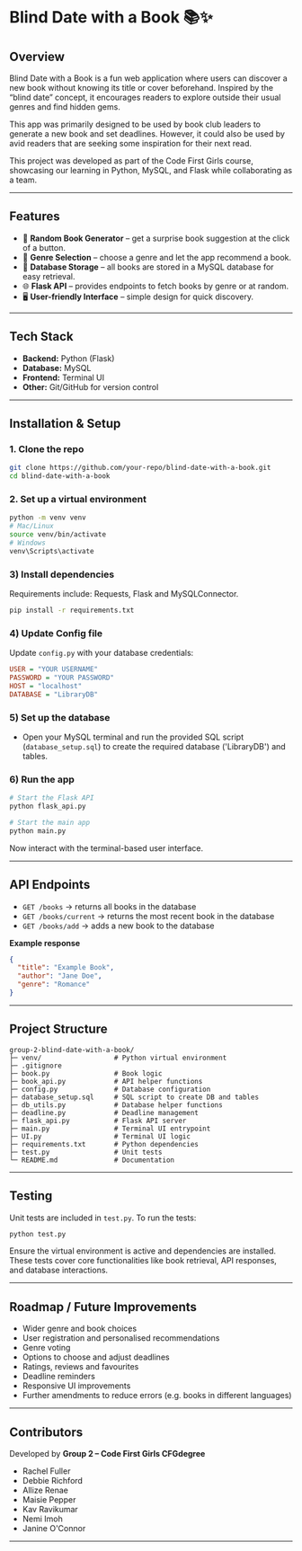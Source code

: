 # Blind Date with a Book 📚✨  

## Overview  
Blind Date with a Book is a fun web application where users can discover a new book without knowing its title or cover beforehand. 
Inspired by the “blind date” concept, it encourages readers to explore outside their usual genres and find hidden gems.  

This app was primarily designed to be used by book club leaders to generate a new book and set deadlines. However, it could also be
used by avid readers that are seeking some inspiration for their next read.

This project was developed as part of the Code First Girls course, showcasing our learning in Python, MySQL, and Flask while collaborating as a team.  

---

## Features  
- 🎲 **Random Book Generator** – get a surprise book suggestion at the click of a button.  
- 📖 **Genre Selection** – choose a genre and let the app recommend a book.  
- 💾 **Database Storage** – all books are stored in a MySQL database for easy retrieval.  
- 🌐 **Flask API** – provides endpoints to fetch books by genre or at random.  
- 🖥️ **User-friendly Interface** – simple design for quick discovery.  

---

## Tech Stack  
- **Backend:** Python (Flask)  
- **Database:** MySQL  
- **Frontend:** Terminal UI  
- **Other:** Git/GitHub for version control  

---

## Installation & Setup  

### 1. **Clone the repo**  
```bash
git clone https://github.com/your-repo/blind-date-with-a-book.git
cd blind-date-with-a-book
```
### 2. **Set up a virtual environment**  
```bash
python -m venv venv
# Mac/Linux
source venv/bin/activate
# Windows
venv\Scripts\activate
```

### 3) Install dependencies
Requirements include: Requests, Flask and MySQLConnector.
```bash
pip install -r requirements.txt
```

### 4) Update Config file
Update `config.py` with your database credentials:
```ini
USER = "YOUR USERNAME"
PASSWORD = "YOUR PASSWORD"
HOST = "localhost"
DATABASE = "LibraryDB"
```

### 5) Set up the database
- Open your MySQL terminal and run the provided SQL script (`database_setup.sql`) to create the required
database ('LibraryDB') and tables.


### 6) Run the app
```bash
# Start the Flask API
python flask_api.py

# Start the main app
python main.py
```
Now interact with the terminal-based user interface.  

---

## API Endpoints
- `GET /books` → returns all books in the database  
- `GET /books/current` → returns the most recent book in the database  
- `GET /books/add` → adds a new book to the database

**Example response**
```json
{
  "title": "Example Book",
  "author": "Jane Doe",
  "genre": "Romance"
}
```

---

## Project Structure  
```
group-2-blind-date-with-a-book/
├─ venv/                  # Python virtual environment
├─ .gitignore
├─ book.py                # Book logic
├─ book_api.py            # API helper functions
├─ config.py              # Database configuration
├─ database_setup.sql     # SQL script to create DB and tables
├─ db_utils.py            # Database helper functions
├─ deadline.py            # Deadline management
├─ flask_api.py           # Flask API server
├─ main.py                # Terminal UI entrypoint
├─ UI.py                  # Terminal UI logic
├─ requirements.txt       # Python dependencies
├─ test.py                # Unit tests
└─ README.md              # Documentation
```

---

## Testing
Unit tests are included in `test.py`. To run the tests:  
```bash
python test.py
```
Ensure the virtual environment is active and dependencies are installed. These tests cover core functionalities like book retrieval, API responses, and database interactions.  

---

## Roadmap / Future Improvements
- Wider genre and book choices
- User registration and personalised recommendations
- Genre voting
- Options to choose and adjust deadlines
- Ratings, reviews and favourites
- Deadline reminders
- Responsive UI improvements
- Further amendments to reduce errors (e.g. books in different languages)

---

## Contributors
Developed by **Group 2 – Code First Girls CFGdegree**  
- Rachel Fuller
- Debbie Richford
- Allize Renae
- Maisie Pepper
- Kav Ravikumar
- Nemi Imoh
- Janine O'Connor

---

